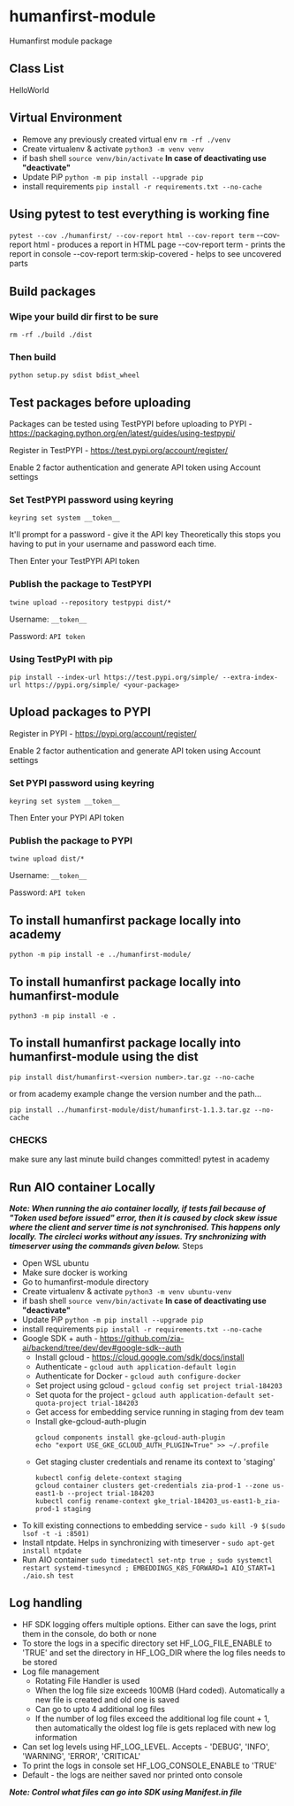 # humanfirst-module
Humanfirst module package

## Class List
HelloWorld

## Virtual Environment
* Remove any previously created virtual env `rm -rf ./venv`
* Create virtualenv & activate `python3 -m venv venv` 
* if bash shell `source venv/bin/activate` **In case of deactivating use "deactivate"**
* Update PiP `python -m pip install --upgrade pip`
* install requirements  `pip install -r requirements.txt --no-cache`

## Using pytest to test everything is working fine
`pytest --cov ./humanfirst/ --cov-report html --cov-report term`
--cov-report html - produces a report in HTML page
--cov-report term - prints the report in console
--cov-report term:skip-covered - helps to see uncovered parts

## Build packages

### Wipe your build dir first to be sure
`rm -rf ./build ./dist`

### Then build
`python setup.py sdist bdist_wheel`

## Test packages before uploading
Packages can be tested using TestPYPI before uploading to PYPI - https://packaging.python.org/en/latest/guides/using-testpypi/

Register in TestPYPI - https://test.pypi.org/account/register/

Enable 2 factor authentication and generate API token using Account settings

### Set TestPYPI password using keyring
`keyring set system __token__`

It'll prompt for a password - give it the API key
Theoretically this stops you having to put in your username and password each time.

Then Enter your TestPYPI API token

### Publish the package to TestPYPI
`twine upload --repository testpypi dist/*`

Username: `__token__`

Password: `API token`

### Using TestPyPI with pip
`pip install --index-url https://test.pypi.org/simple/ --extra-index-url https://pypi.org/simple/ <your-package>`

## Upload packages to PYPI
Register in PYPI - https://pypi.org/account/register/

Enable 2 factor authentication and generate API token using Account settings

### Set PYPI password using keyring
`keyring set system __token__`

Then Enter your PYPI API token

### Publish the package to PYPI
`twine upload dist/*`

Username: `__token__`

Password: `API token`

## To install humanfirst package locally into academy

`python -m pip install -e ../humanfirst-module/`

## To install humanfirst package locally into humanfirst-module

`python3 -m pip install -e .`

## To install humanfirst package locally into humanfirst-module using the dist

`pip install dist/humanfirst-<version number>.tar.gz --no-cache`

or from academy example change the version number and the path...

`pip install ../humanfirst-module/dist/humanfirst-1.1.3.tar.gz --no-cache`

### CHECKS

make sure any last minute build changes committed!
pytest in academy

## Run AIO container Locally
***Note: When running the aio container locally, if tests fail because of "Token used before issued" error, then it is caused by clock skew issue where the client and server time is not synchronised. This happens only locally. The circleci works without any issues. Try snchronizing with timeserver using the commands given below.***
Steps
* Open WSL ubuntu
* Make sure docker is working
* Go to humanfirst-module directory
* Create virtualenv & activate `python3 -m venv ubuntu-venv` 
* if bash shell `source venv/bin/activate` **In case of deactivating use "deactivate"**
* Update PiP `python -m pip install --upgrade pip`
* install requirements  `pip install -r requirements.txt --no-cache`
* Google SDK + auth - https://github.com/zia-ai/backend/tree/dev/dev#google-sdk--auth
    * Install gcloud - https://cloud.google.com/sdk/docs/install
    * Authenticate - `gcloud auth application-default login`
    * Authenticate for Docker - `gcloud auth configure-docker`
    * Set project using gcloud - `gcloud config set project trial-184203`
    * Set quota for the project - `gcloud auth application-default set-quota-project trial-184203`
    * Get access for embedding service running in staging from dev team 
    * Install gke-gcloud-auth-plugin
        ```
        gcloud components install gke-gcloud-auth-plugin
        echo "export USE_GKE_GCLOUD_AUTH_PLUGIN=True" >> ~/.profile
        ```
    * Get staging cluster credentials and rename its context to 'staging'
        ```
        kubectl config delete-context staging
        gcloud container clusters get-credentials zia-prod-1 --zone us-east1-b --project trial-184203
        kubectl config rename-context gke_trial-184203_us-east1-b_zia-prod-1 staging
        ```
* To kill existing connections to embedding service - `sudo kill -9 $(sudo lsof -t -i :8501)`
* Install ntpdate. Helps in synchronizing with timeserver - `sudo apt-get install ntpdate`
* Run AIO container `sudo timedatectl set-ntp true ; sudo systemctl restart systemd-timesyncd ; EMBEDDINGS_K8S_FORWARD=1 AIO_START=1 ./aio.sh test`


## Log handling
* HF SDK logging offers multiple options. Either can save the logs, print them in the console, do both or none
* To store the logs in a specific directory set HF_LOG_FILE_ENABLE to 'TRUE' and set the directory in HF_LOG_DIR where the log files needs to be stored
* Log file management
    * Rotating File Handler is used
    * When the log file size exceeds 100MB (Hard coded). Automatically a new file is created and old one is saved
    * Can go to upto 4 additional log files
    * If the number of log files exceed the additional log file count + 1, then automatically the oldest log file is gets replaced with new log information
* Can set log levels using HF_LOG_LEVEL. Accepts - 'DEBUG', 'INFO', 'WARNING', 'ERROR', 'CRITICAL' 
* To print the logs in console set HF_LOG_CONSOLE_ENABLE to 'TRUE'
* Default - the logs are neither saved nor printed onto console

***Note: Control what files can go into SDK using Manifest.in file***